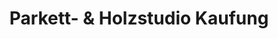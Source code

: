 ---
title: "Parkett- & Holzstudio Kaufung"
url: /leinefelde-worbis/parkett-und-holzstudio-kaufung/
shop: Möbel
---